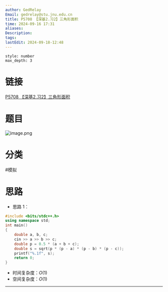 ```yaml
---
author: GedRelay
Email: gedrelay@stu.jnu.edu.cn
title: P5708 【深基2.习2】三角形面积
time: 2024-09-16 17:31
aliases: 
Description: 
tags: 
lastEdit: 2024-09-18-12:48
---
```


```toc
style: number
max_depth: 3
```

# 链接
[P5708 【深基2.习2】三角形面积](https://www.luogu.com.cn/problem/P5708) 

# 题目
![image.png](https://ged-pic-bed.oss-cn-guangzhou.aliyuncs.com/img/202409161732238.png)


# 分类
#模拟 

# 思路
- 思路 1：


```cpp
#include <bits/stdc++.h>
using namespace std;
int main()
{
	double a, b, c;
	cin >> a >> b >> c;
	double p = 0.5 * (a + b + c);
	double s = sqrt(p * (p - a) * (p - b) * (p - c));
	printf("%.1f", s);
	return 0;
}
```


- 时间复杂度：${O\left( 1 \right)  }$ 
- 空间复杂度：${O\left( 1 \right)  }$ 


---

